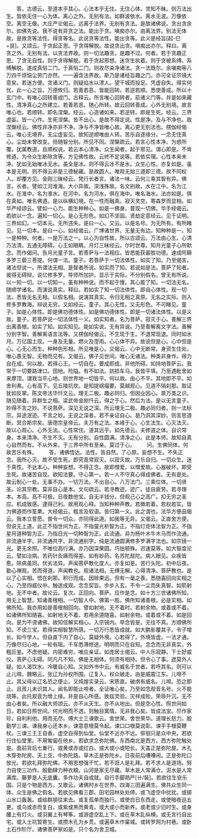 <!-- { "loadSidebar": true } -->
　　答。古德云。至道本乎其心。心法本乎无住。无住心体。灵知不昧。则万法出生。皆依无住一心为体。离心之外。无别有法。如群波依水。离水无波。万像依空。离空无像。大庄严论偈云。远离于法界。无别有贪法。是故诸佛说。贪出贪余尔。如佛先说。我不说有异贪之法。能出于贪。嗔痴亦尔。由离法界。别法无体故。是故贪等法性。得贪等名。此说贪等法性。能出贪等。此义是经旨[起-巳+艮]。又颂云。于贪起正思。于贪得解脱。故说贪出贪。嗔痴出亦尔。释曰。离贪之外。无别有法。以贪法界故。则一切法趣贪。是趣不过。何者。若于贪趣正思。了贪无自性。则于贪得解脱。若于贪起邪想。迷贪生执着。则于贪被系缚。系缚解脱。遂成真俗二门。于真俗二门。则收尽染净诸法。贪一法既尔。余嗔痴等八万四千烦恼尘劳门亦然。一一遍含法界故。斯乃是诸经旨趣之门。亦可全证宗镜大意矣。若迷方便。贪诸义门。则疑焰水以漂人。望干城而投足。凭虚自失。得实何忧。此一心之旨。万德攸归。若善若恶。皆能回转。若逆若顺。悉使善成。所以十玄门中。有唯心回转善成门。古释云。所言唯心回转者。前诸义门等。并是如来藏性。清净真心之所建立。若善若恶。随心所转。故云回转善成。心外无别境。故言唯心也。若顺转。即名涅槃。经云。心造诸如来。若逆转。即是生死。经云。三界虚妄。皆一心作。生死涅槃。皆不出心。是故不得定说。性是净。及与不净也。故涅槃经云。佛性非净亦非不净。净与不净皆唯心故。离心更无别法也。楞伽经偈云。唯心无境界。无尘虚妄见。故知逆顺唯由人转。苦乐自逐缘分。一念无住真心。尘劫未曾改变。但随智分别。所见不同。涅槃疏云。若言心性本净。为惑所覆。犹属教道。且顺权说。若云本心清净。众生闻者。起于邪见。谓心即是。不肯修道。为令众生断除贪等。方见佛性故。云终不定说等。若依实理。心性本来未净。犹如无始唯冰无水。虽全是冰。则不得云冰不是水。众生心性。亦复如是。虽本是无明。则不得云非是三德秘藏。是故圆人。唯观无始三道即三德。故不同权人。却覆方见。金刚三昧经云。梵行长者言。诸法一味。云何三乘其智有异。佛言。长者。譬如江河淮海。大小异故。深浅殊故。名文别故。水在江中。名为江水。在淮中。名为淮水。在河中。名为河水。俱在海中。唯名海水。法亦如是。俱在真如。唯名佛道。是以纵横幻境。在一性而融真。寂灭灵空。寄森罗而显相。如华严经颂云。譬如一心力。能生种种心。如是一佛身。普现一切佛。华手经偈云。若欲以一念。遍知一切心。是心无形色。如幻不坚固。贤劫定意经云。见于证明。三界如幻。一切本元。无所违失。是曰一心。又云。以是名号。为无所有。有所睹见。见一切本。是曰一心。如经偈云。广博诸世界。无量无有边。知种种是一。知一是种种。何者。一是万法之一。以心为自性故。所以古颂云。万法由心生。心清万法清。五通无障碍。心王如眼睛。月灯三昧经云。尔时世尊。知月光童子心所默念。而作偈问。告月光童子言。若菩萨与一法相应。皆悉能获最胜功德。速成阿耨多罗三藐三菩提。何谓一法。童子。若菩萨于一切法体性。如实了知。乃至偈言。诸法但说一。所谓法无相。是智者所说。如实而了知。若说如是法。菩萨了知者。彼得无碍辩。说亿修多罗。导师所加护。显示于实际。不分别假名。曾无有所说。以一知一切。以一切知一。虽有种种说。而不起于慢。其心能了知。一切法无名。随顺学诸名。而演说真实。释曰。若如实了知一切法体性。即自心体性。观一切法。悉皆无名无相。以假名相。说演其真实。令归无相之真原。无名之实际。则入修多罗教海。辩说无穷。又如经云。童子。其心无性。又无形色。不可睹见。童子。如是心体性。即是佛功德体性。如是佛功德体性。即是一切诸法体性。以是义故。童子。若菩萨说一切法体性一义。如实知者。名为菩萨。寂灭于心。善解三界出离善根。如实了知。如实知见。能如实说。无有异说。乃至善解离文字法。善解分别字智。善解离语言法等。又楞伽经偈云。不生现于生。不退常现退。同时如水月。万亿国土现。一身及无量。燃火及霔雨。心心体不异。故说但是心。心中但是心。心无心而生。种种色形相。所见唯是心。又偈云。心中无断常。身资生住处。唯心愚无智。无物而见有。又偈云。佛子见世间。唯心无诸法。种类非身作。得力自在成。何以故。若得心王。一切自在。要成即成。非他所碍。如持地菩萨云。我常于一切要路津口。田地。险隘。有不如法。妨损车马。我皆平填。乃至遇毗舍如来摩顶。谓我当平心地。则世界地一切皆平。何以故。由心不平。其地即不平。如舍利弗。心有高下。见丘陵坑坎。是知提纲撮要。莫越观心。见道不隔刹那。取证犹如反掌。陈文帝法华忏文云。理无二极。趣必同归。但因业因心。禀万类之识。随见随着。异群生之相。梁武帝金刚忏云。得之于心。然后为法。是以无言童子。妙得不言之妙。不说菩萨。深见无说之深。所云理无二极。趣必同归者。则一法标宗。异途泯迹。不言之妙。无说之深者。若不亲证自心。曷乃洞其深妙。则言思道断。冥合斯宗矣。唐德宗皇帝云。夫万有之法。本缘于心。心生法生。心灭法灭。故以心观心。心外无法。心性常住。道其远乎。如先德云。夫修道之体。自识常身。本来清净。不生不灭。无有分别。自性圆满。清净之心。此是本师。故知自真心自然而有。不从外来。于三界中所有至亲。莫过于心。
　　问。生佛同体。何故苦乐有殊。
　　答。诸佛悟达。法性。皆自然。了心原。妄想不生。不失正念。我所心灭。故不受生死。即究竟常寂灭。以寂灭故。万乐自归。一切众生。迷于真性。不达本心。种种妄想。不得正念。故即憎爱。以憎爱故。心器破坏。即受生死。故诸苦自现。欲知法要。守心第一。若一人不守真心得成佛者。无有是处。故云制心一处。无事不办。一切万法。不出自心。八万法门。三乘位体。一切贤圣。论其宗教。莫非自心是本。文句疏云。若寻教迹。迹广。徒自疲劳。若寻理本。本高。高不可极。日夜数他宝。自无半钱分。但观己心之高广。扣无穷之圣应。机成致感。逮得己利。故用观心释。当知种种声教。若微若着。若权若实。皆为佛道而作筌罤。大经偈云。粗言及软语。皆归第一义。此之谓也。法华方便品偈云。我本立誓愿。普令一切众。亦同得此道。如我等无异。又偈云。正直舍方便。但说无上道。此正不指世间为正。不指萤光析智为正。不指灯炬体法智为正。不指星月道种智为正。乃指日光一切种智为正。此流通。非为杨叶木牛木马而作流通。非流通半字。非流通共字。非流通别字。纯是流通圆满修多罗满字法也。如宗镜一光。更无余照。不唯位高行满。亦乃因深果圆。巧拙顿殊。迟速莫等。如大智度论云。譬如治病。苦药针灸痛而得差。如有妙药。名苏陀扇陀。病人眼见。众疾皆愈。除病虽同。优劣法异。声闻菩萨教化度人。亦复如是。苦行头陀。初中后夜。勤心禅观。苦而得道。声闻教也。观诸法相。无缚无解。心得清净。菩萨教也。是以了心实相。悟在刹那。积行而成。因赊果远。但有一毫之善。悉随喜回向实相之心。乃至四威仪中。触途成观。念念契旨。步步入玄。不令一尘而失真智。如箭射地。无不中者。故论云。复次。正回向。菩萨。应作是念。如十方三世诸佛所知。用无上智慧。知诸善根相。一切智人中。佛第一胜。佛所知诸善根。必是实相。如佛所知。我亦用如是善根相回向。譬如射地。无不着时。若射余物。或着或不着。如诸佛所知随喜。如射地无不着。若用余道随喜。如射余物。或着或不着。如是回向。是为不谤诸佛。故知信解实相心。入宗镜内。举念皆是。无往不真。方顺佛所知。不谤三宝。若得实相智慧所荫。一切万行悉皆成就。如大鹏影覆其子。令子增长。如今学人。但自直下内了自心。莫疑外境。心若得了。外境皆虚。一法才通。万像尽归心地。一轮有阻。千车悉滞修途。明明而只在自知。念念而无非真实。外粗叵鉴。不虑他疑。内密难穷。唯应亲证。如庞居士偈云。中人乐寂静。下士好威仪。菩萨心无碍。同凡凡不知。佛是无相体。何须有相持。但令心了事。遮莫外人疑。如人渴饮水。冷暖自心知。又如外书中云。有威名于世者。若呼其名。则可以止儿啼。魏略云。张辽为孙权所围。辽复入。权众破走。由是威震江东。儿啼不止。其父母以辽名恐之便止。又炖煌实录云。宋质直。破虏有威名。儿啼。恐之即止。且孩儿未识其人。闻名即能止啼者。全证唯心矣。乃至如念观音名号。火不能烧等。此托观音为增上缘。并是自心所感。致兹灵验。灾祥成败。荣辱升沉。无不由心者矣。所以融大师颂云。亦不从天生。亦不从地出。但是空心性。照世间如日。若如日照世间。何光明而不透。则触目寓情。无非我心矣。皆成法宝。尽作家珍。自利利他。用而无尽。傅大士三谏歌云。舍世荣。舍世荣华。道理长怒力。殷勤学三谏。谏我身心还本乡。谏意意根莫令起。谏口口根莫说彰。谏手手根莫鞭杖。三谏三王王自香。虚空自得到仙堂。仙堂不近亦不远。徘徊只是众中央。若欲行住仙堂里。不用匍匐在他乡。若欲求念弥陀佛。东西南北是西方。西方弥陀触处是。面前背后七重行。或黄或赤或红白。或大或小或短长。天盖正是弥陀屋。木孔木穿弥陀房。天上空。中弥陀路。草木正是弥陀乡。日夜前后嘈嘈闹。正是弥陀口放光。若欲礼拜弥陀佛。不用思想强干忙。若不诳人是礼拜。若不求人是道场。努力自使三功作。殷勤肆力种衣粮。山河是家无尽藏。草木是人常满仓。泥水是人常满库。藤萝是人无底囊。多作功夫自成就。自行手脚熟严[卄/裝]。若欲往生安乐国。只是个物是西方。又歌云。诸佛村乡在世界。四海三田遍满生。佛共众生同一体。众生是佛之假名。若欲见佛看三郡。田宅园林处处停。或飞虚空中扰扰。或掷山水口轰轰。或结群朋往来去。或复孤单而独行。或使白日东西走。或使暗夜巡五更。或乌或赤而复白。或紫或黑而黄青。或大或小而新养。或老或少旧时生。或身腰上有灯火。或羽翼上有琴筝。或游虚空乱上下。或在草木乱纵横。或无言行自出宅。或入土坑暂寄生。或攒木孔为乡贯。或遍草木作窠城。或转罗网为村巷。或卧土石作阶厅。诸佛菩萨家如是。只个名为舍卫城。
